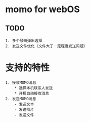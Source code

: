 # momo for webOS #

## TODO ##
	1. 多个号码弹出选择
	2. 发送文件优化（文件大于一定程度发送问题）

# 支持的特性 #
	1. 接收MOMO消息
		* 选择本机联系人发送
		* 开机自动接收消息
	2. 发送MOMO消息
		- 发送文本
		- 发送照片
		- 发送文件
